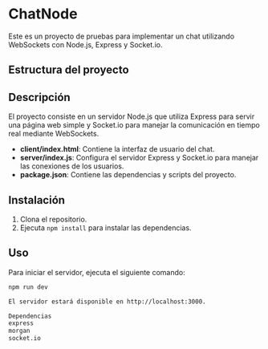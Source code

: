 # ChatNode

Este es un proyecto de pruebas para implementar un chat utilizando WebSockets con Node.js, Express y Socket.io.

## Estructura del proyecto



## Descripción

El proyecto consiste en un servidor Node.js que utiliza Express para servir una página web simple y Socket.io para manejar la comunicación en tiempo real mediante WebSockets.

- **client/index.html**: Contiene la interfaz de usuario del chat.
- **server/index.js**: Configura el servidor Express y Socket.io para manejar las conexiones de los usuarios.
- **package.json**: Contiene las dependencias y scripts del proyecto.

## Instalación

1. Clona el repositorio.
2. Ejecuta `npm install` para instalar las dependencias.

## Uso

Para iniciar el servidor, ejecuta el siguiente comando:

```sh
npm run dev

El servidor estará disponible en http://localhost:3000.

Dependencias
express
morgan
socket.io